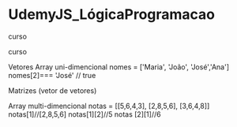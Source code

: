 # UdemyJS_LógicaProgramacao
curso



curso

Vetores
Array uni-dimencional
nomes = ['Maria', 'João', 'José','Ana']
nomes[2]=== 'José' // true

Matrizes (vetor de vetores)

Array multi-dimencional
notas = [[5,6,4,3], [2,8,5,6], [3,6,4,8]]
notas[1]//[2,8,5,6]
notas[1][2]//5
notas [2][1]//6
